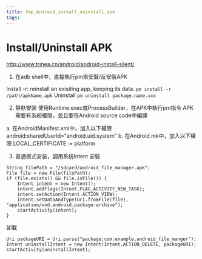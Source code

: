 ```yaml
---
title: tmp_Android_install_uninstall_apk
tags:
---
```

Install/Uninstall APK
===
http://www.trinea.cn/android/android-install-silent/


1. 在adb shell中，直接執行pm來安裝/反安裝APK

Install
    -r: reinstall an exisiting app, keeping its data.
`pm install -r /path/apkName.apk`
 Uninstall
`pm uninstall package.name.xxx`

2. 静默安裝
使用Runtime.exec或ProcessBuilder，在APK中執行pm指令
APK需要有系統權限，並且要在Android source code中編譯

a. 在AndroidManifest.xml中，加入以下權限
    android:sharedUserId="android.uid.system"
    <uses-permission android:name="android.permission.INSTALL_PACKAGES">
    <uses-permission android:name="android.permission.DELETE_PACKAGES">
b. 在Android.mk中，加入以下權限
    LOCAL_CERTIFICATE := platform

3. 普通模式安装，調用系统Intent
安裝
```
String filePath = "/sdcard/android_file_manager.apk";
File file = new File(filePath);
if (file.exists() && file.isFile()) {
    Intent intent = new Intent();
    intent.addFlags(Intent.FLAG_ACTIVITY_NEW_TASK);
    intent.setAction(Intent.ACTION_VIEW);
    intent.setDataAndType(Uri.fromFile(file), "application/vnd.android.package-archive");
    startActivity(intent);
}
```

卸載 
```
Uri packageURI = Uri.parse("package:com.example.android_file_manger");
Intent uninstallIntent = new Intent(Intent.ACTION_DELETE, packageURI);
startActivity(uninstallIntent);
```